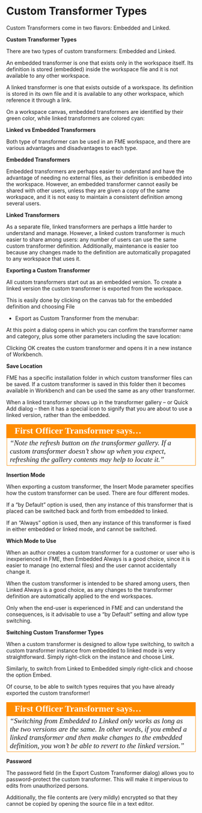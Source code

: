 # Custom Transformer Types

Custom Transformers come in two flavors: Embedded and Linked.

**Custom Transformer Types**

There are two types of custom transformers: Embedded and Linked.

An embedded transformer is one that exists only in the workspace itself. Its definition is stored (embedded) inside the workspace file and it is not available to any other workspace.

A linked transformer is one that exists outside of a workspace. Its definition is stored in its own file and it is available to any other workspace, which reference it through a link.

On a workspace canvas, embedded transformers are identified by their green color, while linked transformers are colored cyan:

**Linked vs Embedded Transformers**

Both type of transformer can be used in an FME workspace, and there are various advantages and disadvantages to each type.

**Embedded Transformers**

Embedded transformers are perhaps easier to understand and have the advantage of needing no external files, as their definition is embedded into the workspace. However, an embedded transformer cannot easily be shared with other users, unless they are given a copy of the same workspace, and it is not easy to maintain a consistent definition among several users.

**Linked Transformers**

As a separate file, linked transformers are perhaps a little harder to understand and manage.
However, a linked custom transformer is much easier to share among users: any number of users can use the same custom transformer definition. Additionally, maintenance is easier too because any changes made to the definition are automatically propagated to any workspace that uses it.

**Exporting a Custom Transformer**

All custom transformers start out as an embedded version. To create a linked version the custom transformer is exported from the workspace.

This is easily done by clicking on the canvas tab for the embedded definition and choosing File
- Export as Custom Transformer from the menubar:

At this point a dialog opens in which you can confirm the transformer name and category, plus some other parameters including the save location:

Clicking OK creates the custom transformer and opens it in a new instance of Workbench.

**Save Location**

FME has a specific installation folder in which custom transformer files can be saved. If a custom transformer is saved in this folder then it becomes available in Workbench and can be used the same as any other transformer.

When a linked transformer shows up in the transformer gallery – or Quick Add dialog – then it has a special icon to signify that you are about to use a linked version, rather than the embedded.

<table style="border-spacing: 0px">
<tr>
<td style="vertical-align:middle;background-color:darkorange;border: 2px solid darkorange">
<i class="fa fa-quote-left fa-lg fa-pull-left fa-fw" style="color:white;padding-right: 12px;vertical-align:text-top"></i>
<span style="color:white;font-size:x-large;font-weight: bold;font-family:serif">First Officer Transformer says…</span>
</td>
</tr>

<tr>
<td style="border: 1px solid darkorange">
<span style="font-family:serif; font-style:italic; font-size:larger">
“Note the refresh button on the transformer gallery. If a custom
transformer doesn’t show up when you expect, refreshing the gallery
contents may help to locate it.”
</span>
</td>
</tr>
</table>

**Insertion Mode**

When exporting a custom transformer, the Insert Mode parameter specifies how the custom transformer can be used. There are four different modes.

If a “by Default” option is used, then any instance of this transformer that is placed can be switched back and forth from embedded to linked.

If an “Always” option is used, then any instance of this transformer is fixed in either embedded or linked mode, and cannot be switched.

**Which Mode to Use**

When an author creates a custom transformer for a customer or user who is inexperienced in FME, then Embedded Always is a good choice, since it is easier to manage (no external files) and the user cannot accidentally change it.

When the custom transformer is intended to be shared among users, then Linked Always is a good choice, as any changes to the transformer definition are automatically applied to the end workspaces.

Only when the end-user is experienced in FME and can understand the consequences, is it advisable to use a “by Default” setting and allow type switching.

**Switching Custom Transformer Types**

When a custom transformer is designed to allow type switching, to switch a custom transformer instance from embedded to linked mode is very straightforward. Simply right-click on the instance and choose Link.

Similarly, to switch from Linked to Embedded simply right-click and choose the option Embed.

Of course, to be able to switch types requires that you have already exported the custom transformer!

<table style="border-spacing: 0px">
<tr>
<td style="vertical-align:middle;background-color:darkorange;border: 2px solid darkorange">
<i class="fa fa-quote-left fa-lg fa-pull-left fa-fw" style="color:white;padding-right: 12px;vertical-align:text-top"></i>
<span style="color:white;font-size:x-large;font-weight: bold;font-family:serif">First Officer Transformer says…</span>
</td>
</tr>

<tr>
<td style="border: 1px solid darkorange">
<span style="font-family:serif; font-style:italic; font-size:larger">
“Switching from Embedded to Linked only works as long as the two
versions are the same.
In other words, if you embed a linked transformer and then make changes to the
embedded definition, you won’t be able to revert to the linked version.”
</span>
</td>
</tr>
</table>

**Password**

The password field (in the Export Custom Transformer dialog) allows you to password-protect the custom transformer. This will make it impervious to edits from unauthorized persons.

Additionally, the file contents are (very mildly) encrypted so that they cannot be copied by opening the source file in a text editor.